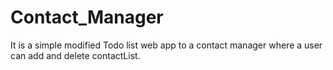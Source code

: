 # Contact_Manager
It is a simple modified Todo list web app to a contact manager where a user can add and delete contactList.
